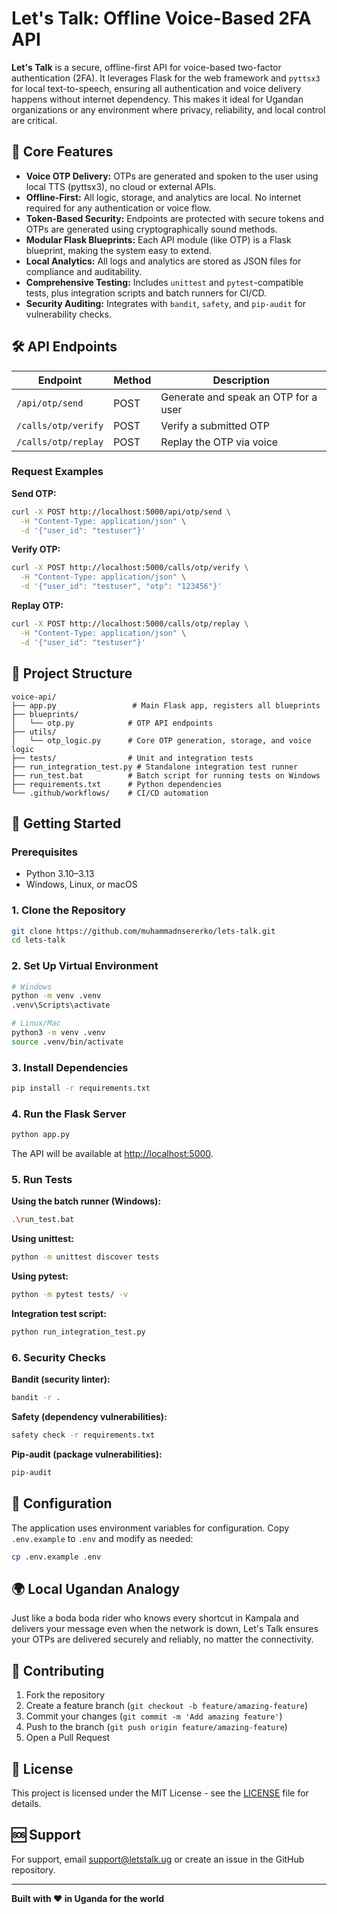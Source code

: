 # Let's Talk: Offline Voice-Based 2FA API

**Let's Talk** is a secure, offline-first API for voice-based two-factor authentication (2FA). It leverages Flask for the web framework and `pyttsx3` for local text-to-speech, ensuring all authentication and voice delivery happens without internet dependency. This makes it ideal for Ugandan organizations or any environment where privacy, reliability, and local control are critical.

## 🚀 Core Features

- **Voice OTP Delivery:** OTPs are generated and spoken to the user using local TTS (pyttsx3), no cloud or external APIs.
- **Offline-First:** All logic, storage, and analytics are local. No internet required for any authentication or voice flow.
- **Token-Based Security:** Endpoints are protected with secure tokens and OTPs are generated using cryptographically sound methods.
- **Modular Flask Blueprints:** Each API module (like OTP) is a Flask blueprint, making the system easy to extend.
- **Local Analytics:** All logs and analytics are stored as JSON files for compliance and auditability.
- **Comprehensive Testing:** Includes `unittest` and `pytest`-compatible tests, plus integration scripts and batch runners for CI/CD.
- **Security Auditing:** Integrates with `bandit`, `safety`, and `pip-audit` for vulnerability checks.

## 🛠️ API Endpoints

| Endpoint | Method | Description |
|----------|--------|-------------|
| `/api/otp/send` | POST | Generate and speak an OTP for a user |
| `/calls/otp/verify` | POST | Verify a submitted OTP |
| `/calls/otp/replay` | POST | Replay the OTP via voice |

### Request Examples

**Send OTP:**
```bash
curl -X POST http://localhost:5000/api/otp/send \
  -H "Content-Type: application/json" \
  -d '{"user_id": "testuser"}'
```

**Verify OTP:**
```bash
curl -X POST http://localhost:5000/calls/otp/verify \
  -H "Content-Type: application/json" \
  -d '{"user_id": "testuser", "otp": "123456"}'
```

**Replay OTP:**
```bash
curl -X POST http://localhost:5000/calls/otp/replay \
  -H "Content-Type: application/json" \
  -d '{"user_id": "testuser"}'
```

## 📁 Project Structure

```
voice-api/
├── app.py                 # Main Flask app, registers all blueprints
├── blueprints/
│   └── otp.py            # OTP API endpoints
├── utils/
│   └── otp_logic.py      # Core OTP generation, storage, and voice logic
├── tests/                # Unit and integration tests
├── run_integration_test.py # Standalone integration test runner
├── run_test.bat          # Batch script for running tests on Windows
├── requirements.txt      # Python dependencies
└── .github/workflows/    # CI/CD automation
```

## 🚀 Getting Started

### Prerequisites

- Python 3.10–3.13
- Windows, Linux, or macOS

### 1. Clone the Repository

```bash
git clone https://github.com/muhammadnsererko/lets-talk.git
cd lets-talk
```

### 2. Set Up Virtual Environment

```bash
# Windows
python -m venv .venv
.venv\Scripts\activate

# Linux/Mac
python3 -m venv .venv
source .venv/bin/activate
```

### 3. Install Dependencies

```bash
pip install -r requirements.txt
```

### 4. Run the Flask Server

```bash
python app.py
```

The API will be available at [http://localhost:5000](http://localhost:5000).

### 5. Run Tests

**Using the batch runner (Windows):**
```bash
.\run_test.bat
```

**Using unittest:**
```bash
python -m unittest discover tests
```

**Using pytest:**
```bash
python -m pytest tests/ -v
```

**Integration test script:**
```bash
python run_integration_test.py
```

### 6. Security Checks

**Bandit (security linter):**
```bash
bandit -r .
```

**Safety (dependency vulnerabilities):**
```bash
safety check -r requirements.txt
```

**Pip-audit (package vulnerabilities):**
```bash
pip-audit
```

## 🔧 Configuration

The application uses environment variables for configuration. Copy `.env.example` to `.env` and modify as needed:

```bash
cp .env.example .env
```

## 🌍 Local Ugandan Analogy

Just like a boda boda rider who knows every shortcut in Kampala and delivers your message even when the network is down, Let's Talk ensures your OTPs are delivered securely and reliably, no matter the connectivity.

## 🤝 Contributing

1. Fork the repository
2. Create a feature branch (`git checkout -b feature/amazing-feature`)
3. Commit your changes (`git commit -m 'Add amazing feature'`)
4. Push to the branch (`git push origin feature/amazing-feature`)
5. Open a Pull Request

## 📄 License

This project is licensed under the MIT License - see the [LICENSE](LICENSE) file for details.

## 🆘 Support

For support, email support@letstalk.ug or create an issue in the GitHub repository.

---

**Built with ❤️ in Uganda for the world**